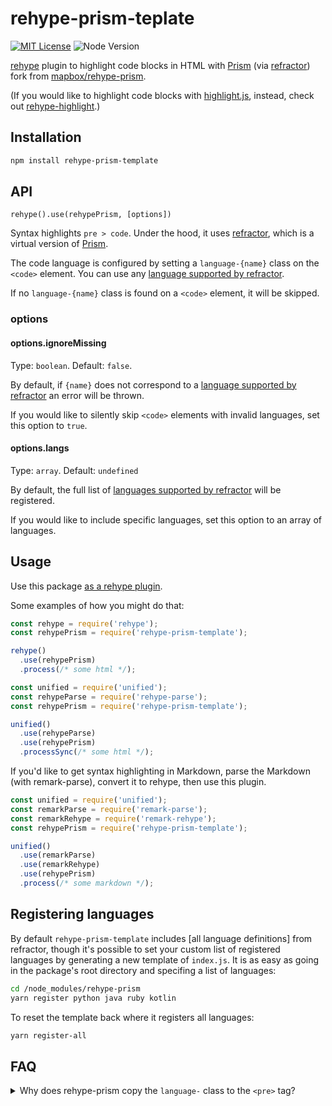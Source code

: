 # rehype-prism-teplate

[![MIT License](https://img.shields.io/github/license/iamskok/rehype-prism-template.svg?style=flat)](https://github.com/imaskok/rehype-prism-template/blob/master/LICENSE)
![Node Version](https://img.shields.io/node/v/rehype-prism-template.svg?style=flat)

[rehype](https://github.com/wooorm/rehype) plugin to highlight code blocks in HTML with [Prism] (via [refractor]) fork from [mapbox/rehype-prism](https://github.com/mapbox/rehype-prism).

(If you would like to highlight code blocks with [highlight.js](https://github.com/isagalaev/highlight.js), instead, check out [rehype-highlight](https://github.com/wooorm/rehype-highlight).)

## Installation

```bash
npm install rehype-prism-template
```

## API

`rehype().use(rehypePrism, [options])`

Syntax highlights `pre > code`.
Under the hood, it uses [refractor], which is a virtual version of [Prism].

The code language is configured by setting a `language-{name}` class on the `<code>` element.
You can use any [language supported by refractor].

If no `language-{name}` class is found on a `<code>` element, it will be skipped.

### options

#### options.ignoreMissing

Type: `boolean`.
Default: `false`.

By default, if `{name}` does not correspond to a [language supported by refractor] an error will be thrown.

If you would like to silently skip `<code>` elements with invalid languages, set this option to `true`.

#### options.langs

Type: `array`.
Default: `undefined`

By default, the full list of [languages supported by refractor] will be registered. 

If you would like to include specific languages, set this option to an array of languages.

## Usage

Use this package [as a rehype plugin](https://github.com/rehypejs/rehype/blob/master/doc/plugins.md#using-plugins).

Some examples of how you might do that:

```js
const rehype = require('rehype');
const rehypePrism = require('rehype-prism-template');

rehype()
  .use(rehypePrism)
  .process(/* some html */);
```

```js
const unified = require('unified');
const rehypeParse = require('rehype-parse');
const rehypePrism = require('rehype-prism-template');

unified()
  .use(rehypeParse)
  .use(rehypePrism)
  .processSync(/* some html */);
```

If you'd like to get syntax highlighting in Markdown, parse the Markdown (with remark-parse), convert it to rehype, then use this plugin.

```js
const unified = require('unified');
const remarkParse = require('remark-parse');
const remarkRehype = require('remark-rehype');
const rehypePrism = require('rehype-prism-template');

unified()
  .use(remarkParse)
  .use(remarkRehype)
  .use(rehypePrism)
  .process(/* some markdown */);
```

## Registering languages

By default `rehype-prism-template` includes [all language definitions] from refractor, though it's possible to set your custom 
list of registered languages by generating a new template of `index.js`. It is as easy as going in the package's root 
directory and specifing a list of languages:

```bash
cd /node_modules/rehype-prism
yarn register python java ruby kotlin
```

To reset the template back where it registers all languages:

```bash
yarn register-all
```

## FAQ

<details>
  <summary>Why does rehype-prism copy the <code>language-</code> class to the <code>&lt;pre&gt;</code> tag?</summary>
  
  [Prism recommends](https://prismjs.com/#basic-usage) adding the `language-` class to the `<code>` tag like this:

  ```html
  <pre><code class="language-css">p { color: red }</code></pre>
  ```

  It bases this recommendation on the HTML5 spec. However, an undocumented behavior of their JavaScript is that, in the process of highlighting the code, they also copy the `language-` class to the `<pre>` tag:

  ```html
  <pre class="language-css"><code class="language-css"><span class="token selector">p</span> <span class="token punctuation">{</span> <span class="token property">color</span><span class="token punctuation">:</span> red <span class="token punctuation">}</span></code></pre>
  ```

  This resulted in many [Prism themes](https://github.com/PrismJS/prism-themes) relying on this behavior by using CSS selectors like `pre[class*="language-"]`. So in order for people using rehype-prism to get the most out of these themes, we decided to do the same.
</details>

[Prism]: http://prismjs.com/

[refractor]: https://github.com/wooorm/refractor

[language supported by refractor]: https://github.com/wooorm/refractor#syntaxes

[languages supported by refractor]: https://github.com/wooorm/refractor#syntaxes
